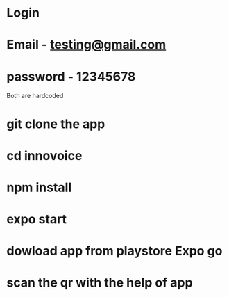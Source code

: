 # Login
# Email - testing@gmail.com
# password - 12345678
Both are hardcoded

# git clone the app
# cd innovoice
# npm install 
# expo start

# dowload app from playstore Expo go
# scan the qr with the help of app



